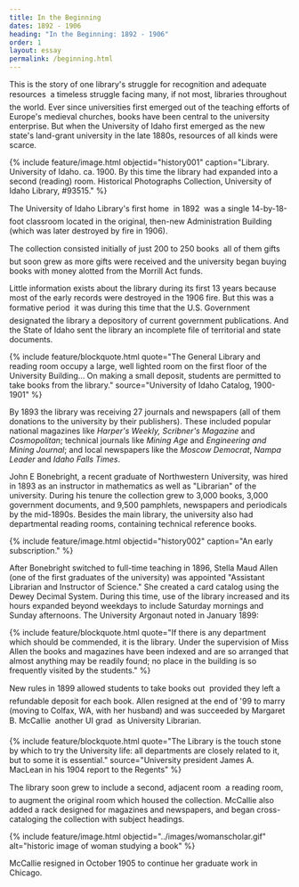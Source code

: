```yaml
---
title: In the Beginning
dates: 1892 - 1906
heading: "In the Beginning: 1892 - 1906"
order: 1
layout: essay
permalink: /beginning.html
---
```


This is the story of one library's struggle for recognition and adequate resources &#151; a timeless struggle facing many, if not most, libraries throughout the world. Ever since universities first emerged out of the teaching efforts of Europe's medieval churches, books have been central to the university enterprise. But when the University of Idaho first emerged as the new state's land-grant university in the late 1880s, resources of all kinds were scarce. 

{% include feature/image.html objectid="history001" caption="Library. University of Idaho. ca. 1900. By this time the library had expanded into a second (reading) room. Historical Photographs Collection, University of Idaho Library, #93515." %}

The University of Idaho Library's first home &#151; in 1892 &#151; was a single 14-by-18-foot classroom located in the original, then-new Administration Building (which was later destroyed by fire in 1906).

The collection consisted initially of just 200 to 250 books &#151; all of them gifts &#151; but soon grew as more gifts were received and the university began buying books with money alotted from the Morrill Act funds.

Little information exists about the library during its first 13 years because most of the early records were destroyed in the 1906 fire. But this was a formative period &#151; it was during this time that the U.S. Government designated the library a depository of current government publications. And the State of Idaho sent the library an incomplete file of territorial and state documents.

{% include feature/blockquote.html quote="The General Library and reading room occupy a large, well lighted room on the first floor of the University Building... On making a small deposit, students are permitted to take books from the library." source="University of Idaho Catalog, 1900-1901" %}

By 1893 the library was receiving 27 journals and newspapers (all of them donations to the university by their publishers). These included popular national magazines like <i>Harper's Weekly, Scribner's Magazine</i> and <i>Cosmopolitan</i>; technical journals like <i>Mining Age</i> and <i>Engineering and Mining Journal</i>; and local newspapers like the <i>Moscow Democrat</i>, <i>Nampa Leader</i> and <i>Idaho Falls Times</i>.
    
John E Bonebright, a recent graduate of Northwestern University, was hired in 1893 as an instructor in mathematics as well as "Librarian" of the university. During his tenure the collection grew to 3,000 books, 3,000 government documents, and 9,500 pamphlets, newspapers and periodicals by the mid-1890s. Besides the main library, the university also had departmental reading rooms, containing technical reference books.

{% include feature/image.html objectid="history002" caption="An early subscription." %}

After Bonebright switched to full-time teaching in 1896, Stella Maud Allen (one of the first graduates of the university) was appointed "Assistant Librarian and Instructor of Science." She created a card catalog using the Dewey Decimal System. During this time, use of the library increased and its hours expanded beyond weekdays to include Saturday mornings and Sunday afternoons. The University Argonaut noted in January 1899:

{% include feature/blockquote.html quote="If there is any department which should be commended, it is the library. Under the supervision of Miss Allen the books and magazines have been indexed and are so arranged that almost anything may be readily found; no place in the building is so frequently visited by the students." %}

New rules in 1899 allowed students to take books out &#151; provided they left a refundable deposit for each book. Allen resigned at the end of '99 to marry (moving to Colfax, WA, with her husband) and was succeeded by Margaret B. McCallie &#151; another UI grad &#151; as University Librarian.

{% include feature/blockquote.html quote="The Library is the touch stone by which to try the University life: all departments are closely related to it, but to some it is essential." source="University president James A. MacLean in his 1904 report to the Regents" %}

The library soon grew to include a second, adjacent room &#151; a reading room, to augment the original room which housed the collection. McCallie also added a rack designed for magazines and newspapers, and began cross-cataloging the collection with subject headings.

{% include feature/image.html objectid="../images/womanscholar.gif" alt="historic image of woman studying a book" %}

McCallie resigned in October 1905 to continue her graduate work in Chicago.
